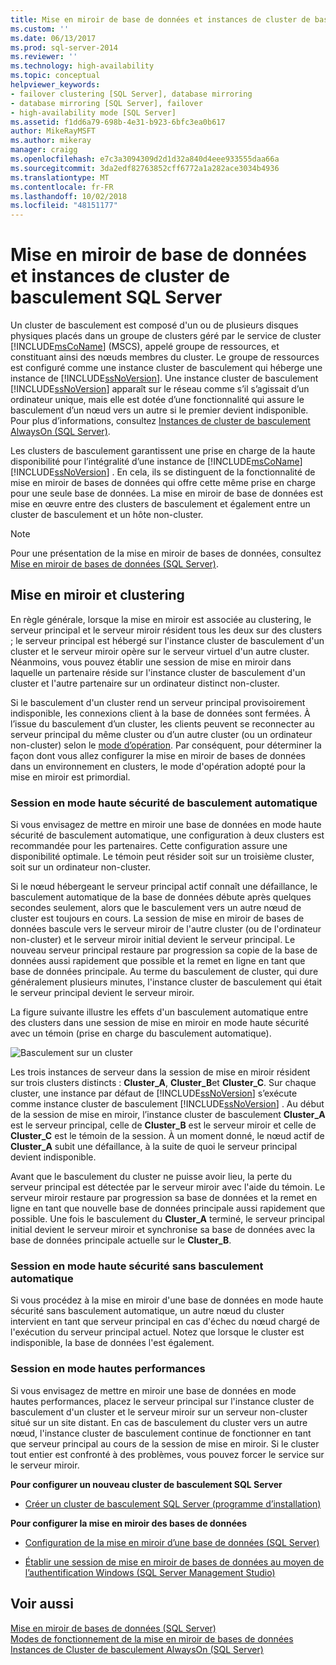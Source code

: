 ```yaml
---
title: Mise en miroir de base de données et instances de cluster de basculement SQL Server | Microsoft Docs
ms.custom: ''
ms.date: 06/13/2017
ms.prod: sql-server-2014
ms.reviewer: ''
ms.technology: high-availability
ms.topic: conceptual
helpviewer_keywords:
- failover clustering [SQL Server], database mirroring
- database mirroring [SQL Server], failover
- high-availability mode [SQL Server]
ms.assetid: f1dd6a79-698b-4e31-b923-6bfc3ea0b617
author: MikeRayMSFT
ms.author: mikeray
manager: craigg
ms.openlocfilehash: e7c3a3094309d2d1d32a840d4eee933555daa66a
ms.sourcegitcommit: 3da2edf82763852cff6772a1a282ace3034b4936
ms.translationtype: MT
ms.contentlocale: fr-FR
ms.lasthandoff: 10/02/2018
ms.locfileid: "48151177"
---
```

# <a name="database-mirroring-and-sql-server-failover-cluster-instances"></a>Mise en miroir de base de données et instances de cluster de basculement SQL Server
  Un cluster de basculement est composé d'un ou de plusieurs disques physiques placés dans un groupe de clusters géré par le service de cluster [!INCLUDE[msCoName](../../includes/msconame-md.md)] (MSCS), appelé groupe de ressources, et constituant ainsi des nœuds membres du cluster. Le groupe de ressources est configuré comme une instance cluster de basculement qui héberge une instance de [!INCLUDE[ssNoVersion](../../includes/ssnoversion-md.md)]. Une instance cluster de basculement [!INCLUDE[ssNoVersion](../../includes/ssnoversion-md.md)] apparaît sur le réseau comme s’il s’agissait d’un ordinateur unique, mais elle est dotée d’une fonctionnalité qui assure le basculement d’un nœud vers un autre si le premier devient indisponible. Pour plus d’informations, consultez [Instances de cluster de basculement AlwaysOn (SQL Server)](../../sql-server/failover-clusters/windows/always-on-failover-cluster-instances-sql-server.md).  
  
 Les clusters de basculement garantissent une prise en charge de la haute disponibilité pour l’intégralité d’une instance de [!INCLUDE[msCoName](../../includes/msconame-md.md)] [!INCLUDE[ssNoVersion](../../includes/ssnoversion-md.md)] . En cela, ils se distinguent de la fonctionnalité de mise en miroir de bases de données qui offre cette même prise en charge pour une seule base de données. La mise en miroir de base de données est mise en œuvre entre des clusters de basculement et également entre un cluster de basculement et un hôte non-cluster.  
  
> [!NOTE]  
>  Pour une présentation de la mise en miroir de bases de données, consultez [Mise en miroir de bases de données &#40;SQL Server&#41;](database-mirroring-sql-server.md).  
  
## <a name="mirroring-and-clustering"></a>Mise en miroir et clustering  
 En règle générale, lorsque la mise en miroir est associée au clustering, le serveur principal et le serveur miroir résident tous les deux sur des clusters ; le serveur principal est hébergé sur l'instance cluster de basculement d'un cluster et le serveur miroir opère sur le serveur virtuel d'un autre cluster. Néanmoins, vous pouvez établir une session de mise en miroir dans laquelle un partenaire réside sur l'instance cluster de basculement d'un cluster et l'autre partenaire sur un ordinateur distinct non-cluster.  
  
 Si le basculement d'un cluster rend un serveur principal provisoirement indisponible, les connexions client à la base de données sont fermées. À l’issue du basculement d’un cluster, les clients peuvent se reconnecter au serveur principal du même cluster ou d’un autre cluster (ou un ordinateur non-cluster) selon le [mode d’opération](database-mirroring-operating-modes.md). Par conséquent, pour déterminer la façon dont vous allez configurer la mise en miroir de bases de données dans un environnement en clusters, le mode d'opération adopté pour la mise en miroir est primordial.  
  
### <a name="high-safety-mode-session-with-automatic-failover"></a>Session en mode haute sécurité de basculement automatique  
 Si vous envisagez de mettre en miroir une base de données en mode haute sécurité de basculement automatique, une configuration à deux clusters est recommandée pour les partenaires. Cette configuration assure une disponibilité optimale. Le témoin peut résider soit sur un troisième cluster, soit sur un ordinateur non-cluster.  
  
 Si le nœud hébergeant le serveur principal actif connaît une défaillance, le basculement automatique de la base de données débute après quelques secondes seulement, alors que le basculement vers un autre nœud de cluster est toujours en cours. La session de mise en miroir de bases de données bascule vers le serveur miroir de l'autre cluster (ou de l'ordinateur non-cluster) et le serveur miroir initial devient le serveur principal. Le nouveau serveur principal restaure par progression sa copie de la base de données aussi rapidement que possible et la remet en ligne en tant que base de données principale. Au terme du basculement de cluster, qui dure généralement plusieurs minutes, l'instance cluster de basculement qui était le serveur principal devient le serveur miroir.  
  
 La figure suivante illustre les effets d'un basculement automatique entre des clusters dans une session de mise en miroir en mode haute sécurité avec un témoin (prise en charge du basculement automatique).  
  
 ![Basculement sur un cluster](../media/dbm-and-failover-clustering.gif "Basculement sur un cluster")  
  
 Les trois instances de serveur dans la session de mise en miroir résident sur trois clusters distincts : **Cluster_A**, **Cluster_B**et **Cluster_C**. Sur chaque cluster, une instance par défaut de [!INCLUDE[ssNoVersion](../../includes/ssnoversion-md.md)] s’exécute comme instance cluster de basculement [!INCLUDE[ssNoVersion](../../includes/ssnoversion-md.md)] . Au début de la session de mise en miroir, l’instance cluster de basculement **Cluster_A** est le serveur principal, celle de **Cluster_B** est le serveur miroir et celle de **Cluster_C** est le témoin de la session. À un moment donné, le nœud actif de **Cluster_A** subit une défaillance, à la suite de quoi le serveur principal devient indisponible.  
  
 Avant que le basculement du cluster ne puisse avoir lieu, la perte du serveur principal est détectée par le serveur miroir avec l'aide du témoin. Le serveur miroir restaure par progression sa base de données et la remet en ligne en tant que nouvelle base de données principale aussi rapidement que possible. Une fois le basculement du **Cluster_A** terminé, le serveur principal initial devient le serveur miroir et synchronise sa base de données avec la base de données principale actuelle sur le **Cluster_B**.  
  
### <a name="high-safety-mode-session-without-automatic-failover"></a>Session en mode haute sécurité sans basculement automatique  
 Si vous procédez à la mise en miroir d'une base de données en mode haute sécurité sans basculement automatique, un autre nœud du cluster intervient en tant que serveur principal en cas d'échec du nœud chargé de l'exécution du serveur principal actuel. Notez que lorsque le cluster est indisponible, la base de données l'est également.  
  
### <a name="high-performance-mode-session"></a>Session en mode hautes performances  
 Si vous envisagez de mettre en miroir une base de données en mode hautes performances, placez le serveur principal sur l'instance cluster de basculement d'un cluster et le serveur miroir sur un serveur non-cluster situé sur un site distant. En cas de basculement du cluster vers un autre nœud, l'instance cluster de basculement continue de fonctionner en tant que serveur principal au cours de la session de mise en miroir. Si le cluster tout entier est confronté à des problèmes, vous pouvez forcer le service sur le serveur miroir.  
  
 **Pour configurer un nouveau cluster de basculement SQL Server**  
  
-   [Créer un cluster de basculement SQL Server &#40;programme d’installation&#41;](../../sql-server/failover-clusters/install/create-a-new-sql-server-failover-cluster-setup.md)  
  
 **Pour configurer la mise en miroir des bases de données**  
  
-   [Configuration de la mise en miroir d’une base de données &#40;SQL Server&#41;](setting-up-database-mirroring-sql-server.md)  
  
-   [Établir une session de mise en miroir de bases de données au moyen de l’authentification Windows &#40;SQL Server Management Studio&#41;](establish-database-mirroring-session-windows-authentication.md)  
  
## <a name="see-also"></a>Voir aussi  
 [Mise en miroir de bases de données &#40;SQL Server&#41;](database-mirroring-sql-server.md)   
 [Modes de fonctionnement de la mise en miroir de bases de données](database-mirroring-operating-modes.md)   
 [Instances de Cluster de basculement AlwaysOn (SQL Server)](../../sql-server/failover-clusters/windows/always-on-failover-cluster-instances-sql-server.md) 
  
  
